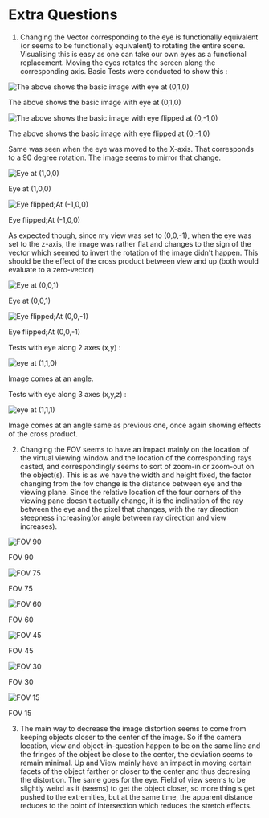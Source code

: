 # Extra Questions

1. Changing the Vector corresponding to the eye is functionally equivalent (or seems to be functionally equivalent) to rotating the entire scene. Visualising this is easy as one can take our own eyes as a functional replacement. Moving the eyes rotates the screen along the corresponding axis. Basic Tests were conducted to show this :

![The above shows the basic image with eye at (0,1,0)](images/image_y.png)

The above shows the basic image with eye at (0,1,0)

![The above shows the basic image with eye flipped at (0,-1,0)](images/image_y_neg.png)

The above shows the basic image with eye flipped at (0,-1,0)

Same was seen when the eye was moved to the X-axis. That corresponds to a 90 degree rotation. The image seems to mirror that change.

![Eye at (1,0,0)](images/image_Up_x.png)

Eye at (1,0,0)

![Eye flipped;At (-1,0,0)](images/image_Up_x_neg.png)

Eye flipped;At (-1,0,0)

As expected though, since my view was set to (0,0,-1), when the eye was set to the z-axis, the image was rather flat and changes to the sign of the vector which seemed to invert the rotation of the image didn't happen. This should be the effect of the cross product between view and up (both would evaluate to a zero-vector)

![Eye at (0,0,1)](images/image_Up_z.png)

Eye at (0,0,1)

![Eye flipped;At (0,0,-1)](images/image_Up_z_neg.png)

Eye flipped;At (0,0,-1)

Tests with eye along 2 axes (x,y) :

![eye at (1,1,0)](images/image_x_y.png)

Image comes at an angle.

Tests with eye along 3 axes (x,y,z) :

![eye at (1,1,1)](images/image_x_y_z.png)

Image comes at an angle same as previous one, once again showing effects of the cross product.

2. Changing the FOV seems to have an impact mainly on the location of the virtual viewing window and the location of the corresponding rays casted, and correspondingly seems to sort of zoom-in or zoom-out on the object(s). This is as we have the width and height fixed, the factor changing from the fov change is the distance between eye and the viewing plane. Since the relative location of the four corners of the viewing pane doesn't actually change, it is the inclination of the ray between the eye and the pixel that changes, with the ray direction steepness increasing(or angle between ray direction and view increases).

![FOV 90](images/image_x_y_z.png)

FOV 90

![FOV 75](images/FOV_75.png)

FOV 75

![FOV 60](images/FOV_60.png)

FOV 60

![FOV 45](images/FOV_45.png)

FOV 45

![FOV 30](images/FOV_30.png)

FOV 30

![FOV 15](images/FOV_15.png)

FOV 15

3. The main way to decrease the image distortion seems to come from keeping objects closer to the center of the image. So if the camera location, view and object-in-question happen to be on the same line and the fringes of the object be close to the center, the deviation seems to remain minimal. Up and View mainly have an impact in moving certain facets of the object farther or closer to the center and thus decresing the distortion. The same goes for the eye. Field of view seems to be slightly weird as it (seems) to get the object closer, so more thing s get pushed to the extremities, but at the same time, the apparent distance reduces to the point of intersection which reduces the stretch effects.
